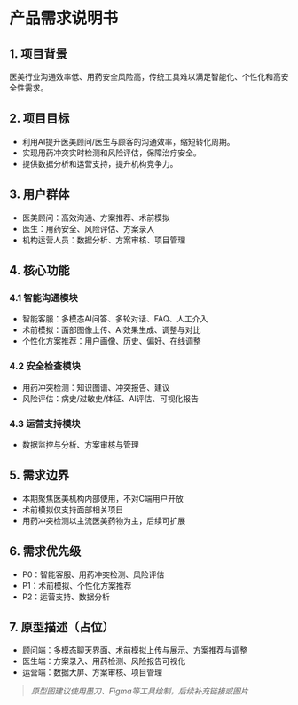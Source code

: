 # 产品需求说明书

## 1. 项目背景
医美行业沟通效率低、用药安全风险高，传统工具难以满足智能化、个性化和高安全性需求。

## 2. 项目目标
- 利用AI提升医美顾问/医生与顾客的沟通效率，缩短转化周期。
- 实现用药冲突实时检测和风险评估，保障治疗安全。
- 提供数据分析和运营支持，提升机构竞争力。

## 3. 用户群体
- 医美顾问：高效沟通、方案推荐、术前模拟
- 医生：用药安全、风险评估、方案录入
- 机构运营人员：数据分析、方案审核、项目管理

## 4. 核心功能
### 4.1 智能沟通模块
- 智能客服：多模态AI问答、多轮对话、FAQ、人工介入
- 术前模拟：面部图像上传、AI效果生成、调整与对比
- 个性化方案推荐：用户画像、历史、偏好、在线调整

### 4.2 安全检查模块
- 用药冲突检测：知识图谱、冲突报告、建议
- 风险评估：病史/过敏史/体征、AI评估、可视化报告

### 4.3 运营支持模块
- 数据监控与分析、方案审核与管理

## 5. 需求边界
- 本期聚焦医美机构内部使用，不对C端用户开放
- 术前模拟仅支持面部相关项目
- 用药冲突检测以主流医美药物为主，后续可扩展

## 6. 需求优先级
- P0：智能客服、用药冲突检测、风险评估
- P1：术前模拟、个性化方案推荐
- P2：运营支持、数据分析

## 7. 原型描述（占位）
- 顾问端：多模态聊天界面、术前模拟上传与展示、方案推荐与调整
- 医生端：方案录入、用药检测、风险报告可视化
- 运营端：数据大屏、方案审核、项目管理
> *原型图建议使用墨刀、Figma等工具绘制，后续补充链接或图片* 
